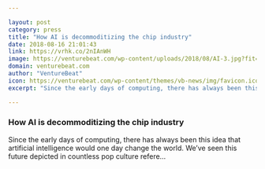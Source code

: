 ```yaml
---

layout: post
category: press
title: "How AI is decommoditizing the chip industry"
date: 2018-08-16 21:01:43
link: https://vrhk.co/2nIAnWH
image: https://venturebeat.com/wp-content/uploads/2018/08/AI-3.jpg?fit=1200%2C850&strip=all
domain: venturebeat.com
author: "VentureBeat"
icon: https://venturebeat.com/wp-content/themes/vb-news/img/favicon.ico
excerpt: "Since the early days of computing, there has always been this idea that artificial intelligence would one day change the world. We’ve seen this future depicted in countless pop culture refere…"

---
```


### How AI is decommoditizing the chip industry

Since the early days of computing, there has always been this idea that artificial intelligence would one day change the world. We’ve seen this future depicted in countless pop culture refere…
